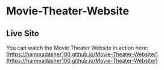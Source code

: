 # Movie-Theater-Website
## Live Site

You can watch the Movie Theater Website in action here:  
[https://hammadasher100.github.io/Movie-Theater-Website/](https://hammadasher100.github.io/Movie-Theater-Website/)

